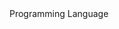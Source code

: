 <div className='w-[100%]  flex flex-col gap-3 items-center text-left'>
    <div className='text-2xl'>Programming Language</div>
    <div className='flex justify-around items-center w-[90%] mt-4'>
        <Counter Name='Java' rating={4}></Counter>
        <Counter Name='javascript' rating={5}></Counter> 
    </div>
     <div className='flex justify-around items-start w-[90%] mt-2'>
        <Counter Name='C++' rating={3}></Counter>
        <Counter Name='python' rating={4}></Counter> 
    </div>
     <div className='flex justify-around items-start w-[90%] mt-2'>
        <Counter Name='HTML' rating={4}></Counter>
        <Counter Name='CSS' rating={5}></Counter> 
    </div>
     <div className='flex justify-around items-start w-[90%] mt-2'>
        <Counter Name='Flutter' rating={4}></Counter>
        <Counter Name='SQL' rating={3}></Counter> 
    </div>
</div>